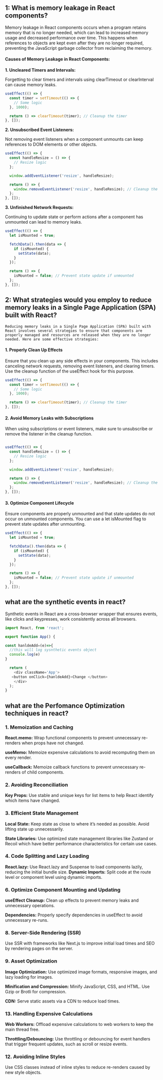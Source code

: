 ## 1: What is memory leakage in React components?

Memory leakage in React components occurs when a program retains memory that is no longer needed, which can lead to increased memory usage and decreased performance over time. This happens when references to objects are kept even after they are no longer required, preventing the JavaScript garbage collector from reclaiming the memory.

#### Causes of Memory Leakage in React Components:
__1. Uncleared Timers and Intervals:__

Forgetting to clear timers and intervals using clearTimeout or clearInterval can cause memory leaks.
```javascript
useEffect(() => {
  const timer = setTimeout(() => {
    // Some logic
  }, 1000);

  return () => clearTimeout(timer); // Cleanup the timer
}, []);
```
__2. Unsubscribed Event Listeners:__

Not removing event listeners when a component unmounts can keep references to DOM elements or other objects.
```javascript
useEffect(() => {
  const handleResize = () => {
    // Resize logic
  };

  window.addEventListener('resize', handleResize);

  return () => {
    window.removeEventListener('resize', handleResize); // Cleanup the event listener
  };
}, []);
```
__3. Unfinished Network Requests:__

Continuing to update state or perform actions after a component has unmounted can lead to memory leaks.
```javascript
useEffect(() => {
  let isMounted = true;

  fetchData().then(data => {
    if (isMounted) {
      setState(data);
    }
  });

  return () => {
    isMounted = false; // Prevent state update if unmounted
  };
}, []);

```


## 2: What strategies would you employ to reduce memory leaks in a Single Page Application (SPA) built with React?
    Reducing memory leaks in a Single Page Application (SPA) built with React involves several strategies to ensure that components are properly managed and resources are released when they are no longer needed. Here are some effective strategies:

#### 1. Properly Clean Up Effects
Ensure that you clean up any side effects in your components. This includes canceling network requests, removing event listeners, and clearing timers. Use the cleanup function of the useEffect hook for this purpose.

```js
useEffect(() => {
  const timer = setTimeout(() => {
    // Some logic
  }, 1000);

  return () => clearTimeout(timer); // Cleanup the timer
}, []);
```
 #### 2. Avoid Memory Leaks with Subscriptions
When using subscriptions or event listeners, make sure to unsubscribe or remove the listener in the cleanup function.

```javascript

useEffect(() => {
  const handleResize = () => {
    // Resize logic
  };

  window.addEventListener('resize', handleResize);

  return () => {
    window.removeEventListener('resize', handleResize); // Cleanup the event listener
  };
}, []);
```

#### 3. Optimize Component Lifecycle
Ensure components are properly unmounted and that state updates do not occur on unmounted components. You can use a let isMounted flag to prevent state updates after unmounting.

```js
useEffect(() => {
  let isMounted = true;

  fetchData().then(data => {
    if (isMounted) {
      setState(data);
    }
  });

  return () => {
    isMounted = false; // Prevent state update if unmounted
  };
}, []);
```

## what are the synthetic events in react?

Synthetic events in React are a cross-browser wrapper that ensures events, like clicks and keypresses, work consistently across all browsers.


```js
import React, from 'react';

export function App() {

const hanldeAdd=(e)=>{
  //this will log sysnthetic events object
  console.log(e)
}

  return (
    <div className='App'>
   <button onClick={hanldeAdd}>Change </button>
    </div>
  );
}
```

## what are the Perfomance Optimization techniques in react?

### 1. Memoization and Caching
__React.memo:__ Wrap functional components to prevent unnecessary re-renders when props have not changed.

__useMemo:__ Memoize expensive calculations to avoid recomputing them on every render.

__useCallback:__ Memoize callback functions to prevent unnecessary re-renders of child components.

### 2. Avoiding Reconciliation

__Key Props:__ Use stable and unique keys for list items to help React identify which items have changed.

### 3. Efficient State Management
__Local State:__ Keep state as close to where it’s needed as possible. Avoid lifting state up unnecessarily.

__State Libraries:__ Use optimized state management libraries like Zustand or Recoil which have better performance characteristics for certain use cases.

### 4. Code Splitting and Lazy Loading
__React.lazy:__ Use React.lazy and Suspense to load components lazily, reducing the initial bundle size.
__Dynamic Imports:__ Split code at the route level or component level using dynamic imports.

### 6. Optimize Component Mounting and Updating
__useEffect Cleanup:__ Clean up effects to prevent memory leaks and unnecessary operations.

__Dependencies:__ Properly specify dependencies in useEffect to avoid unnecessary re-runs.

### 8. Server-Side Rendering (SSR)
Use SSR with frameworks like Next.js to improve initial load times and SEO by rendering pages on the server.

### 9. Asset Optimization
__Image Optimization:__ Use optimized image formats, responsive images, and lazy loading for images.

__Minification and Compression:__ Minify JavaScript, CSS, and HTML. Use Gzip or Brotli for compression.

__CDN:__ Serve static assets via a CDN to reduce load times.

### 13. Handling Expensive Calculations
__Web Workers:__ Offload expensive calculations to web workers to keep the main thread free.

__Throttling/Debouncing:__ Use throttling or debouncing for event handlers that trigger frequent updates, such as scroll or resize events.

### 12. Avoiding Inline Styles
Use CSS classes instead of inline styles to reduce re-renders caused by new style objects.


